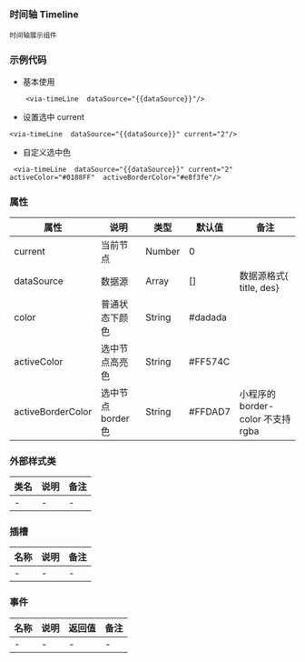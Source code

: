 ### 时间轴 Timeline  
    时间轴展示组件

### 示例代码
* 基本使用
```
    <via-timeLine  dataSource="{{dataSource}}"/>
```
* 设置选中 current
```
<via-timeLine  dataSource="{{dataSource}}" current="2"/>
```
* 自定义选中色
```
 <via-timeLine  dataSource="{{dataSource}}" current="2" activeColor="#0188FF"  activeBorderColor="#e8f3fe"/>
```
 


### 属性
| 属性 | 说明 | 类型 | 默认值 | 备注 |
| --- | --- | --- | --- | --- |
| current | 当前节点| Number | 0 |  |
| dataSource | 数据源 | Array  | [] |  数据源格式{ title, des}  |
| color | 普通状态下颜色 | String| #dadada ||
| activeColor | 选中节点高亮色 | String | #FF574C | |
| activeBorderColor | 选中节点border色 | String | #FFDAD7 |小程序的  border-color 不支持rgba  |


### 外部样式类
| 类名 | 说明 | 备注 | 
| --- | --- | --- |
|  - | -  | -  |



### 插槽
| 名称 | 说明 | 备注 |
| --- | --- | --- |
| -  | -  | -  |
 


### 事件
| 名称 | 说明 | 返回值 | 备注 |
| --- | --- | --- | --- |
| - | - | - | -  |



